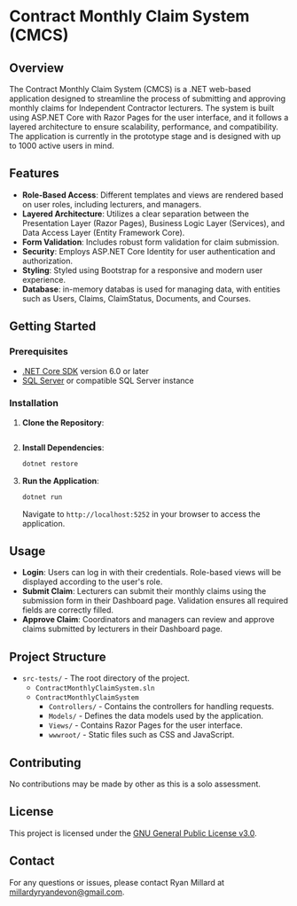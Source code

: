# Contract Monthly Claim System (CMCS)

## Overview

The Contract Monthly Claim System (CMCS) is a .NET web-based application designed to streamline the process of submitting and approving monthly claims for Independent Contractor lecturers. The system is built using ASP.NET Core with Razor Pages for the user interface, and it follows a layered architecture to ensure scalability, performance, and compatibility. The application is currently in the prototype stage and is designed with up to 1000 active users in mind.

## Features

- **Role-Based Access**: Different templates and views are rendered based on user roles, including lecturers, and managers.
- **Layered Architecture**: Utilizes a clear separation between the Presentation Layer (Razor Pages), Business Logic Layer (Services), and Data Access Layer (Entity Framework Core).
- **Form Validation**: Includes robust form validation for claim submission.
- **Security**: Employs ASP.NET Core Identity for user authentication and authorization.
- **Styling**: Styled using Bootstrap for a responsive and modern user experience.
- **Database**: in-memory databas is used for managing data, with entities such as Users, Claims, ClaimStatus, Documents, and Courses.

## Getting Started

### Prerequisites

- [.NET Core SDK](https://dotnet.microsoft.com/download) version 6.0 or later
- [SQL Server](https://www.microsoft.com/en-us/sql-server/sql-server-downloads) or compatible SQL Server instance

### Installation

1. **Clone the Repository**:
   ```bash
   
   ```

2. **Install Dependencies**:
   ```bash
   dotnet restore
   ```

3. **Run the Application**:
   ```bash
   dotnet run
   ```

   Navigate to `http://localhost:5252` in your browser to access the application.

## Usage

- **Login**: Users can log in with their credentials. Role-based views will be displayed according to the user's role.
- **Submit Claim**: Lecturers can submit their monthly claims using the submission form in their Dashboard page. Validation ensures all required fields are correctly filled.
- **Approve Claim**: Coordinators and managers can review and approve claims submitted by lecturers in their Dashboard page.

## Project Structure

- `src-tests/` - The root directory of the project.
  - `ContractMonthlyClaimSystem.sln`
  - `ContractMonthlyClaimSystem`
    - `Controllers/` - Contains the controllers for handling requests.
    - `Models/` - Defines the data models used by the application.
    - `Views/` - Contains Razor Pages for the user interface.
    - `wwwroot/` - Static files such as CSS and JavaScript.

## Contributing

No contributions may be made by other as this is a solo assessment.

## License

This project is licensed under the [GNU General Public License v3.0](LICENSE).

## Contact

For any questions or issues, please contact Ryan Millard at [millardyryandevon@gmail.com](mailto:millardyryandevon@gmail.com).
